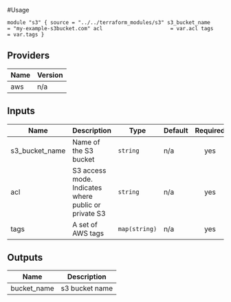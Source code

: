 #Usage

`
module "s3" {
  source = "../../terraform_modules/s3"
  s3_bucket_name           = "my-example-s3bucket.com"
  acl                      = var.acl
  tags                     = var.tags
}
`
## Providers

| Name | Version |
|------|---------|
| aws | n/a |

## Inputs

| Name | Description | Type | Default | Required |
|------|-------------|------|---------|:--------:|
| s3\_bucket\_name | Name of the S3 bucket | `string` | n/a | yes |
| acl | S3 access mode. Indicates where public or private S3 | `string` | n/a | yes |
| tags | A set of AWS tags | `map(string)` | n/a | yes |

## Outputs

| Name | Description |
|------|-------------|
| bucket\_name |s3 bucket name |
